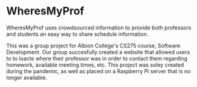 # WheresMyProf

WheresMyProf uses crowdsourced information to provide both professors and students an easy way to share schedule information.

This was a group project for Albion College's CS275 course, Software Development. Our group succesfully created a website that allowed users to 
to loacte where their professor was in order to contact them regarding homework, available meeting times, etc. This project was soley created during the 
pandemic, as well as placed on a Raspberry Pi server that is no longer available.
